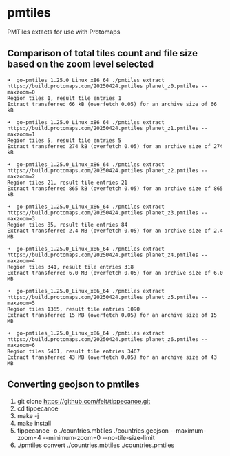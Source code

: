 # pmtiles
PMTiles extacts for use with Protomaps

## Comparison of total tiles count and file size based on the zoom level selected
```
➜  go-pmtiles_1.25.0_Linux_x86_64 ./pmtiles extract https://build.protomaps.com/20250424.pmtiles planet_z0.pmtiles --maxzoom=0
Region tiles 1, result tile entries 1
Extract transferred 66 kB (overfetch 0.05) for an archive size of 66 kB

➜  go-pmtiles_1.25.0_Linux_x86_64 ./pmtiles extract https://build.protomaps.com/20250424.pmtiles planet_z1.pmtiles --maxzoom=1
Region tiles 5, result tile entries 5
Extract transferred 274 kB (overfetch 0.05) for an archive size of 274 kB

➜  go-pmtiles_1.25.0_Linux_x86_64 ./pmtiles extract https://build.protomaps.com/20250424.pmtiles planet_z2.pmtiles --maxzoom=2
Region tiles 21, result tile entries 21
Extract transferred 865 kB (overfetch 0.05) for an archive size of 865 kB

➜  go-pmtiles_1.25.0_Linux_x86_64 ./pmtiles extract https://build.protomaps.com/20250424.pmtiles planet_z3.pmtiles --maxzoom=3
Region tiles 85, result tile entries 84
Extract transferred 2.4 MB (overfetch 0.05) for an archive size of 2.4 MB

➜  go-pmtiles_1.25.0_Linux_x86_64 ./pmtiles extract https://build.protomaps.com/20250424.pmtiles planet_z4.pmtiles --maxzoom=4
Region tiles 341, result tile entries 318
Extract transferred 6.0 MB (overfetch 0.05) for an archive size of 6.0 MB

➜  go-pmtiles_1.25.0_Linux_x86_64 ./pmtiles extract https://build.protomaps.com/20250424.pmtiles planet_z5.pmtiles --maxzoom=5
Region tiles 1365, result tile entries 1090
Extract transferred 15 MB (overfetch 0.05) for an archive size of 15 MB

➜  go-pmtiles_1.25.0_Linux_x86_64 ./pmtiles extract https://build.protomaps.com/20250424.pmtiles planet_z6.pmtiles --maxzoom=6
Region tiles 5461, result tile entries 3467
Extract transferred 43 MB (overfetch 0.05) for an archive size of 43 MB
```

## Converting geojson to pmtiles
1. git clone https://github.com/felt/tippecanoe.git
2. cd tippecanoe
3. make -j
4. make install
5. tippecanoe -o ./countries.mbtiles ./countries.geojson --maximum-zoom=4 --minimum-zoom=0 --no-tile-size-limit
6. ./pmtiles convert ./countries.mbtiles ./countries.pmtiles
